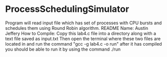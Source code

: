 # ProcessSchedulingSimulator
Program will read input file which has set of processes with CPU bursts and schedules them using Round Robin algorithm.
README
Name: Austin Jeffery
How to Compile: Copy this lab4.c file into a directory along with a text file saved as input.txt
Then open the terminal where these two files are located in and run the command
"gcc -g lab4.c -o run" after it has compiled you should be able to run it by 
using the command ./run
